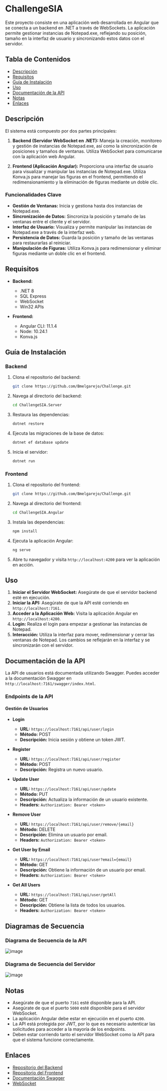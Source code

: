 # ChallengeSIA

Este proyecto consiste en una aplicación web desarrollada en Angular que se conecta a un backend en .NET a través de WebSockets. La aplicación permite gestionar instancias de Notepad.exe, reflejando su posición, tamaño en la interfaz de usuario y sincronizando estos datos con el servidor.

## Tabla de Contenidos

- [Descripción](#descripción)
- [Requisitos](#requisitos)
- [Guía de Instalación](#guía-de-instalación)
- [Uso](#uso)
- [Documentación de la API](#documentación-de-la-api)
- [Notas](#notas)
- [Enlaces](#enlaces)

## Descripción

El sistema está compuesto por dos partes principales:

1. **Backend (Servidor WebSocket en .NET):** Maneja la creación, monitoreo y gestión de instancias de Notepad.exe, así como la sincronización de posiciones y tamaños de ventanas. Utiliza WebSocket para comunicarse con la aplicación web Angular.

2. **Frontend (Aplicación Angular):** Proporciona una interfaz de usuario para visualizar y manipular las instancias de Notepad.exe. Utiliza Konva.js para manejar las figuras en el frontend, permitiendo el redimensionamiento y la eliminación de figuras mediante un doble clic.

### Funcionalidades Clave

- **Gestión de Ventanas:** Inicia y gestiona hasta dos instancias de Notepad.exe.
- **Sincronización de Datos:** Sincroniza la posición y tamaño de las ventanas entre el cliente y el servidor.
- **Interfaz de Usuario:** Visualiza y permite manipular las instancias de Notepad.exe a través de la interfaz web.
- **Persistencia de Datos:** Guarda la posición y tamaño de las ventanas para restaurarlas al reiniciar.
- **Manipulación de Figuras:** Utiliza Konva.js para redimensionar y eliminar figuras mediante un doble clic en el frontend.

## Requisitos

- **Backend:**
  - .NET 8
  - SQL Express
  - WebSocket
  - Win32 APIs

- **Frontend:**
  - Angular CLI: 11.1.4
  - Node: 10.24.1
  - Konva.js

## Guía de Instalación

### Backend

1. Clona el repositorio del backend:

    ```bash
    git clone https://github.com/Bmelgarejo/Challenge.git
    ```

2. Navega al directorio del backend:

    ```bash
    cd ChallengeSIA.Server
    ```

3. Restaura las dependencias:

    ```bash
    dotnet restore
    ```

4. Ejecuta las migraciones de la base de datos:

    ```bash
    dotnet ef database update
    ```

5. Inicia el servidor:

    ```bash
    dotnet run
    ```

### Frontend

1. Clona el repositorio del frontend:

    ```bash
    git clone https://github.com/Bmelgarejo/Challenge.git
    ```

2. Navega al directorio del frontend:

    ```bash
    cd ChallengeSIA.Angular
    ```

3. Instala las dependencias:

    ```bash
    npm install
    ```

4. Ejecuta la aplicación Angular:

    ```bash
    ng serve
    ```

5. Abre tu navegador y visita `http://localhost:4200` para ver la aplicación en acción.

## Uso

1. **Iniciar el Servidor WebSocket:** Asegúrate de que el servidor backend esté en ejecución.
2. **Iniciar la API:** Asegúrate de que la API esté corriendo en `http://localhost:7161`.
3. **Acceder a la Aplicación Web:** Visita la aplicación Angular en `http://localhost:4200`.
4. **Login:** Realiza el login para empezar a gestionar las instancias de Notepad.
5. **Interacción:** Utiliza la interfaz para mover, redimensionar y cerrar las ventanas de Notepad. Los cambios se reflejarán en la interfaz y se sincronizarán con el servidor.

## Documentación de la API

La API de usuarios está documentada utilizando Swagger. Puedes acceder a la documentación Swagger en `http://localhost:7161/swagger/index.html`.

### Endpoints de la API

#### Gestión de Usuarios

- **Login**
  - **URL:** `https://localhost:7161/api/user/login`
  - **Método:** POST
  - **Descripción:** Inicia sesión y obtiene un token JWT.

- **Register**
  - **URL:** `https://localhost:7161/api/user/register`
  - **Método:** POST
  - **Descripción:** Registra un nuevo usuario.

- **Update User**
  - **URL:** `https://localhost:7161/api/user/update`
  - **Método:** PUT
  - **Descripción:** Actualiza la información de un usuario existente.
  - **Headers:** `Authorization: Bearer <token>`

- **Remove User**
  - **URL:** `https://localhost:7161/api/user/remove/{email}`
  - **Método:** DELETE
  - **Descripción:** Elimina un usuario por email.
  - **Headers:** `Authorization: Bearer <token>`

- **Get User by Email**
  - **URL:** `https://localhost:7161/api/user?email={email}`
  - **Método:** GET
  - **Descripción:** Obtiene la información de un usuario por email.
  - **Headers:** `Authorization: Bearer <token>`

- **Get All Users**
  - **URL:** `https://localhost:7161/api/user/getAll`
  - **Método:** GET
  - **Descripción:** Obtiene la lista de todos los usuarios.
  - **Headers:** `Authorization: Bearer <token>`

## Diagramas de Secuencia

### Diagrama de Secuencia de la API

![image](https://github.com/user-attachments/assets/8601f798-f3b8-4d82-80e1-748454ebdc26)

### Diagrama de Secuencia del Servidor

![image](https://github.com/user-attachments/assets/7a23c7df-b2c6-478b-9543-774d152284f2)

## Notas

- Asegúrate de que el puerto `7161` esté disponible para la API.
- Asegúrate de que el puerto `5000` esté disponible para el servidor WebSocket.
- La aplicación Angular debe estar en ejecución en el puerto `4200`.
- La API está protegida por JWT, por lo que es necesario autenticar las solicitudes para acceder a la mayoría de los endpoints.
- Deben estar corriendo tanto el servidor WebSocket como la API para que el sistema funcione correctamente.

## Enlaces

- [Repositorio del Backend](https://github.com/Bmelgarejo/Challenge.git)
- [Repositorio del Frontend](https://github.com/Bmelgarejo/Challenge.git)
- [Documentación Swagger](http://localhost:7161/swagger/index.html)
- [WebSocket](http://localhost:5000/ws/)

